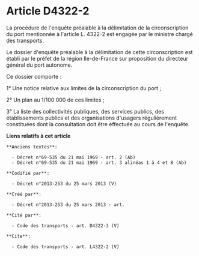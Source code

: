 # Article D4322-2

La procédure de l'enquête préalable à la délimitation de la circonscription du port mentionnée à l'article L. 4322-2 est
engagée par le ministre chargé des transports. 

Le dossier d'enquête préalable à la délimitation de cette circonscription est établi par le préfet de la région Ile-de-France
sur proposition du directeur général du port autonome. 

Ce dossier comporte : 

1° Une notice relative aux limites de la circonscription du port ; 

2° Un plan au 1/100 000 de ces limites ; 

3° La liste des collectivités publiques, des services publics, des établissements publics et des organisations d'usagers
régulièrement constituées dont la consultation doit être effectuée au cours de l'enquête.

**Liens relatifs à cet article**

	**Anciens textes**:

	  - Décret n°69-535 du 21 mai 1969 - art. 2 (Ab)
	  - Décret n°69-535 du 21 mai 1969 - art. 3 alinéas 1 à 4 et 8 (Ab)

	**Codifié par**:

	  - Décret n°2013-253 du 25 mars 2013 (V)

	**Créé par**:

	  - Décret n°2013-253 du 25 mars 2013 - art.

	**Cité par**:

	  - Code des transports - art. D4322-3 (V)

	**Cite**:

	  - Code des transports - art. L4322-2 (V)
